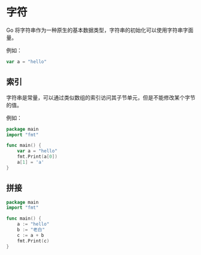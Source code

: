 # 字符

Go 将字符串作为一种原生的基本数据类型，字符串的初始化可以使用字符串字面量。

例如：

```go
var a = "hello"
```

## 索引

字符串是常量，可以通过类似数组的索引访问其子节单元，但是不能修改某个字节的值。

例如：

<div class="run"></div>

```go
package main
import "fmt"

func main() {
    var a = "hello"
    fmt.Print(a[0])
    a[1] = 'a'
}
```

## 拼接

<div class="run"></div>

```go
package main
import "fmt"

func main() {
    a := "hello"
    b := "老白"
    c := a + b
    fmt.Print(c)
}
```

